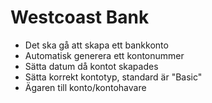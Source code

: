 # Westcoast Bank

- Det ska gå att skapa ett bankkonto
- Automatisk generera ett kontonummer
- Sätta datum då kontot skapades
- Sätta korrekt kontotyp, standard är "Basic"
- Ägaren till konto/kontohavare
